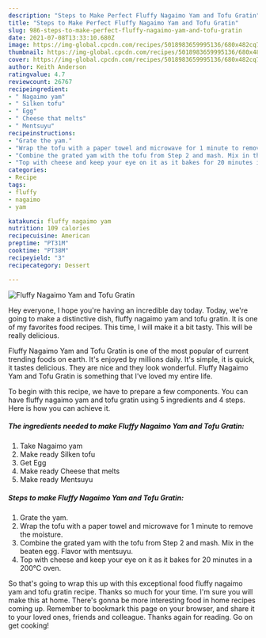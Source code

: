 ```yaml
---
description: "Steps to Make Perfect Fluffy Nagaimo Yam and Tofu Gratin"
title: "Steps to Make Perfect Fluffy Nagaimo Yam and Tofu Gratin"
slug: 986-steps-to-make-perfect-fluffy-nagaimo-yam-and-tofu-gratin
date: 2021-07-08T13:33:10.680Z
image: https://img-global.cpcdn.com/recipes/5018983659995136/680x482cq70/fluffy-nagaimo-yam-and-tofu-gratin-recipe-main-photo.jpg
thumbnail: https://img-global.cpcdn.com/recipes/5018983659995136/680x482cq70/fluffy-nagaimo-yam-and-tofu-gratin-recipe-main-photo.jpg
cover: https://img-global.cpcdn.com/recipes/5018983659995136/680x482cq70/fluffy-nagaimo-yam-and-tofu-gratin-recipe-main-photo.jpg
author: Keith Anderson
ratingvalue: 4.7
reviewcount: 26767
recipeingredient:
- " Nagaimo yam"
- " Silken tofu"
- " Egg"
- " Cheese that melts"
- " Mentsuyu"
recipeinstructions:
- "Grate the yam."
- "Wrap the tofu with a paper towel and microwave for 1 minute to remove the moisture."
- "Combine the grated yam with the tofu from Step 2 and mash. Mix in the beaten egg. Flavor with mentsuyu."
- "Top with cheese and keep your eye on it as it bakes for 20 minutes in a 200°C oven."
categories:
- Recipe
tags:
- fluffy
- nagaimo
- yam

katakunci: fluffy nagaimo yam 
nutrition: 109 calories
recipecuisine: American
preptime: "PT31M"
cooktime: "PT38M"
recipeyield: "3"
recipecategory: Dessert

---
```



![Fluffy Nagaimo Yam and Tofu Gratin](https://img-global.cpcdn.com/recipes/5018983659995136/680x482cq70/fluffy-nagaimo-yam-and-tofu-gratin-recipe-main-photo.jpg)

Hey everyone, I hope you're having an incredible day today. Today, we're going to make a distinctive dish, fluffy nagaimo yam and tofu gratin. It is one of my favorites food recipes. This time, I will make it a bit tasty. This will be really delicious.

Fluffy Nagaimo Yam and Tofu Gratin is one of the most popular of current trending foods on earth. It's enjoyed by millions daily. It's simple, it is quick, it tastes delicious. They are nice and they look wonderful. Fluffy Nagaimo Yam and Tofu Gratin is something that I've loved my entire life.




To begin with this recipe, we have to prepare a few components. You can have fluffy nagaimo yam and tofu gratin using 5 ingredients and 4 steps. Here is how you can achieve it.

<!--inarticleads1-->

##### The ingredients needed to make Fluffy Nagaimo Yam and Tofu Gratin:

1. Take  Nagaimo yam
1. Make ready  Silken tofu
1. Get  Egg
1. Make ready  Cheese that melts
1. Make ready  Mentsuyu




<!--inarticleads2-->

##### Steps to make Fluffy Nagaimo Yam and Tofu Gratin:

1. Grate the yam.
1. Wrap the tofu with a paper towel and microwave for 1 minute to remove the moisture.
1. Combine the grated yam with the tofu from Step 2 and mash. Mix in the beaten egg. Flavor with mentsuyu.
1. Top with cheese and keep your eye on it as it bakes for 20 minutes in a 200°C oven.




So that's going to wrap this up with this exceptional food fluffy nagaimo yam and tofu gratin recipe. Thanks so much for your time. I'm sure you will make this at home. There's gonna be more interesting food in home recipes coming up. Remember to bookmark this page on your browser, and share it to your loved ones, friends and colleague. Thanks again for reading. Go on get cooking!

